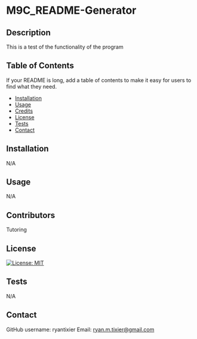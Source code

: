 # M9C_README-Generator

## Description

This is a test of the functionality of the program

## Table of Contents

If your README is long, add a table of contents to make it easy for users to find what they need.

- [Installation](#installation)
- [Usage](#usage)
- [Credits](#credits)
- [License](#license)
- [Tests](#tests)
- [Contact](#contact)

## Installation

N/A

## Usage

N/A

## Contributors

Tutoring

## License

[![License: MIT](https://img.shields.io/badge/License-MIT-yellow.svg)](https://opensource.org/licenses/MIT)

## Tests

N/A

## Contact

GitHub username: ryantixier
Email: ryan.m.tixier@gmail.com
